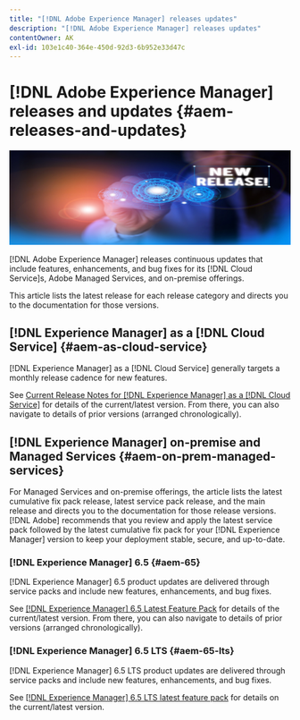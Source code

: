 ```yaml
---
title: "[!DNL Adobe Experience Manager] releases updates"
description: "[!DNL Adobe Experience Manager] releases updates"
contentOwner: AK
exl-id: 103e1c40-364e-450d-92d3-6b952e33d47c
---
```

# [!DNL Adobe Experience Manager] releases and updates {#aem-releases-and-updates}

![[!DNL Experience Manager] new releases](assets/new-aem-releases1.jpeg)

[!DNL Adobe Experience Manager] releases continuous updates that include features, enhancements, and bug fixes for its [!DNL Cloud Service]s, Adobe Managed Services, and on-premise offerings.

This article lists the latest release for each release category and directs you to the documentation for those versions.

## [!DNL Experience Manager] as a [!DNL Cloud Service] {#aem-as-cloud-service}

[!DNL Experience Manager] as a [!DNL Cloud Service] generally targets a monthly release cadence for new features.

See [Current Release Notes for [!DNL Experience Manager] as a [!DNL Cloud Service]](https://experienceleague.adobe.com/en/docs/experience-manager-cloud-service/content/release-notes/release-notes/release-notes-current) for details of the current/latest version. From there, you can also navigate to details of prior versions (arranged chronologically).

## [!DNL Experience Manager] on-premise and Managed Services {#aem-on-prem-managed-services}

For Managed Services and on-premise offerings, the article lists the latest cumulative fix pack release, latest service pack release, and the main release and directs you to the documentation for those release versions. [!DNL Adobe] recommends that you review and apply the latest service pack followed by the latest cumulative fix pack for your [!DNL Experience Manager] version to keep your deployment stable, secure, and up-to-date.

### [!DNL Experience Manager] 6.5 {#aem-65}

[!DNL Experience Manager] 6.5 product updates are delivered through service packs and include new features, enhancements, and bug fixes.

See [[!DNL Experience Manager] 6.5 Latest Feature Pack](https://experienceleague.adobe.com/en/docs/experience-manager-65/content/release-notes/release-notes) for details of the current/latest version. From there, you can also navigate to details of prior versions (arranged chronologically).

### [!DNL Experience Manager] 6.5 LTS {#aem-65-lts}

[!DNL Experience Manager] 6.5 LTS product updates are delivered through service packs and include new features, enhancements, and bug fixes.

See [[!DNL Experience Manager] 6.5 LTS latest feature pack](https://experienceleague.adobe.com/en/docs/experience-manager-65-lts/content/release-notes/release-notes?lang=en) for details on the current/latest version.

